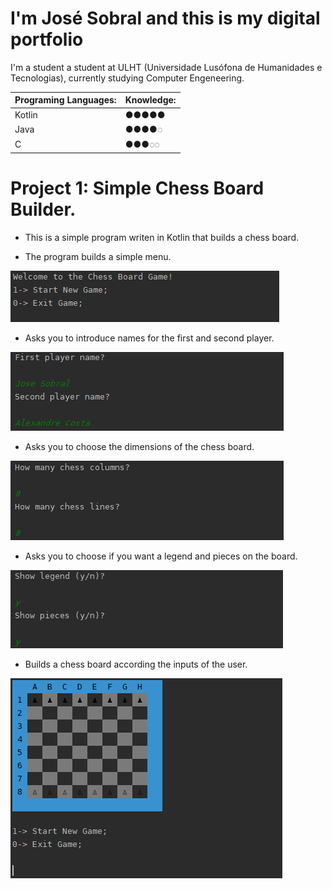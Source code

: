# I'm José Sobral and this is my digital portfolio

I'm a student a student at ULHT (Universidade Lusófona de Humanidades e Tecnologias), currently studying Computer Engeneering.

| Programing Languages:  | Knowledge:   |
| :---                   | :---         |
| Kotlin                 | ●●●●●        |
| Java                   | ●●●●◌        |
| C                      | ●●●◌◌        |


# Project 1: Simple Chess Board Builder.
* This is a simple program writen in Kotlin that builds a chess board.

* The program builds a simple menu.

![](https://github.com/josesobral22005813/Chess_Project_P1/blob/main/Images/Chess%20Project%20Overview%20Image%201%23.PNG)

* Asks you to introduce names for the first and second player.

![](https://github.com/josesobral22005813/Chess_Project_P1/blob/main/Images/Chess%20Project%20Overview%20Image%202%23.PNG)

* Asks you to choose the dimensions of the chess board.

![](https://github.com/josesobral22005813/Chess_Project_P1/blob/main/Images/Chess%20Project%20Overview%20Image%203%23.PNG)

* Asks you to choose if you want a legend and pieces on the board.

![](https://github.com/josesobral22005813/Chess_Project_P1/blob/main/Images/Chess%20Project%20Overview%20Image%204%23.PNG)

* Builds a chess board according the inputs of the user.

![](https://github.com/josesobral22005813/Chess_Project_P1/blob/main/Images/Chess%20Project%20Overview%20Image%205%23.PNG)
